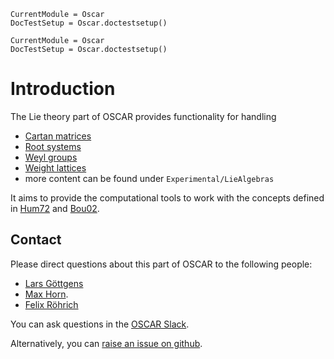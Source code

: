 ```@meta
CurrentModule = Oscar
DocTestSetup = Oscar.doctestsetup()
```

```@meta
CurrentModule = Oscar
DocTestSetup = Oscar.doctestsetup()
```

# Introduction

The Lie theory part of OSCAR provides functionality for handling
- [Cartan matrices](@ref)
- [Root systems](@ref)
- [Weyl groups](@ref)
- [Weight lattices](@ref)
- more content can be found under `Experimental/LieAlgebras`

It aims to provide the computational tools to work with the concepts defined in [Hum72](@cite) and [Bou02](@cite).

## Contact

Please direct questions about this part of OSCAR to the following people:
* [Lars Göttgens](https://lgoe.li/)
* [Max Horn](https://math.rptu.de/en/wgs/agag/people/head/prof-dr-max-horn).
* [Felix Röhrich](https://www.art.rwth-aachen.de/cms/~xlgua)

You can ask questions in the [OSCAR Slack](https://www.oscar-system.org/community/#slack).

Alternatively, you can [raise an issue on github](https://www.oscar-system.org/community/#how-to-report-issues).

